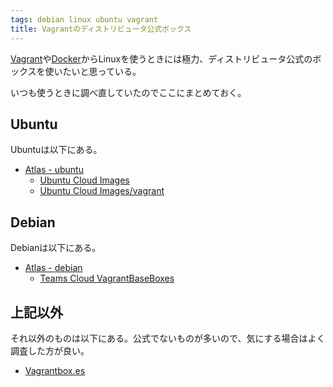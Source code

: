 ```yaml
---
tags: debian linux ubuntu vagrant
title: Vagrantのディストリビュータ公式ボックス
---
```

[Vagrant](https://www.vagrantup.com/)や[Docker](https://www.docker.com/)からLinuxを使うときには極力、ディストリビュータ公式のボックスを使いたいと思っている。

いつも使うときに調べ直していたのでここにまとめておく。

## Ubuntu

Ubuntuは以下にある。

- [Atlas - ubuntu](https://atlas.hashicorp.com/ubuntu)
  - [Ubuntu Cloud Images](https://cloud-images.ubuntu.com/)
  - [Ubuntu Cloud Images/vagrant](https://cloud-images.ubuntu.com/vagrant/)

## Debian

Debianは以下にある。

- [Atlas - debian](https://atlas.hashicorp.com/debian)
  - [Teams Cloud VagrantBaseBoxes](https://wiki.debian.org/Teams/Cloud/VagrantBaseBoxes)

## 上記以外

それ以外のものは以下にある。公式でないものが多いので、気にする場合はよく調査した方が良い。

- [Vagrantbox.es](http://www.vagrantbox.es/)
